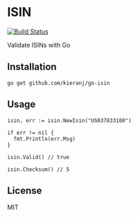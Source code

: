 # ISIN

[![Build Status](https://travis-ci.org/kieranj/go-isin.svg?branch=master)](https://travis-ci.org/kieranj/go-isin)

Validate ISINs with Go

## Installation

    go get github.com/kieranj/go-isin

## Usage

    isin, err := isin.NewIsin("US037833100")

    if err != nil {
      fmt.Println(err.Msg)
    }

    isin.Valid() // true

    isin.Checksum() // 5

## License

MIT

